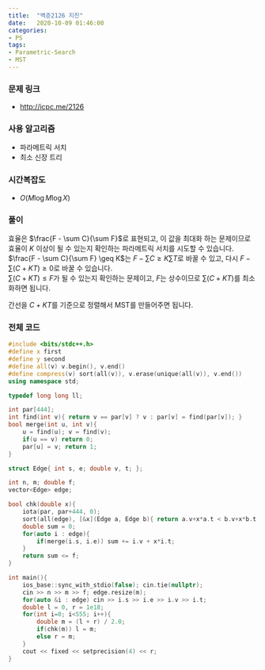 ```yaml
---
title:  "백준2126 지진"
date:   2020-10-09 01:46:00
categories:
- PS
tags:
- Parametric-Search
- MST
---
```


### 문제 링크
* http://icpc.me/2126

### 사용 알고리즘
* 파라메트릭 서치
* 최소 신장 트리

### 시간복잡도
* $O(M \log M \log X)$

### 풀이
효율은 $\frac{F - \sum C}{\sum F}$로 표현되고, 이 값을 최대화 하는 문제이므로 효율이 $K$ 이상이 될 수 있는지 확인하는 파라메트릭 서치를 시도할 수 있습니다.<br>
$\frac{F - \sum C}{\sum F} \geq K$는 $F - \sum C \geq K \sum T$로 바꿀 수 있고, 다시 $F - \sum (C + KT) \geq 0$로 바꿀 수 있습니다.<br>
$\sum (C + KT) \leq F$가 될 수 있는지 확인하는 문제이고, $F$는 상수이므로 $\sum (C+KT)$를 최소화하면 됩니다.

간선을 $C + KT$를 기준으로 정렬해서 MST를 만들어주면 됩니다.

### 전체 코드
```cpp
#include <bits/stdc++.h>
#define x first
#define y second
#define all(v) v.begin(), v.end()
#define compress(v) sort(all(v)), v.erase(unique(all(v)), v.end())
using namespace std;

typedef long long ll;

int par[444];
int find(int v){ return v == par[v] ? v : par[v] = find(par[v]); }
bool merge(int u, int v){
    u = find(u); v = find(v);
    if(u == v) return 0;
    par[u] = v; return 1;
}

struct Edge{ int s, e; double v, t; };

int n, m; double f;
vector<Edge> edge;

bool chk(double x){
    iota(par, par+444, 0);
    sort(all(edge), [&x](Edge a, Edge b){ return a.v+x*a.t < b.v+x*b.t; });
    double sum = 0;
    for(auto i : edge){
        if(merge(i.s, i.e)) sum += i.v + x*i.t;
    }
    return sum <= f;
}

int main(){
    ios_base::sync_with_stdio(false); cin.tie(nullptr);
    cin >> n >> m >> f; edge.resize(m);
    for(auto &i : edge) cin >> i.s >> i.e >> i.v >> i.t;
    double l = 0, r = 1e18;
    for(int i=0; i<555; i++){
        double m = (l + r) / 2.0;
        if(chk(m)) l = m;
        else r = m;
    }
    cout << fixed << setprecision(4) << r;
}
```
